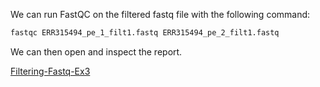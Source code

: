 We can run FastQC on the filtered fastq file with the following command:

```bash
fastqc ERR315494_pe_1_filt1.fastq ERR315494_pe_2_filt1.fastq
```

We can then open and inspect the report.

[Filtering-Fastq-Ex3](https://github.com/Functional-Genomics/TeachingMaterial/blob/Cancer-Genomics-07-2015/doc/13.filtering_fastq.md#exercise-3)
